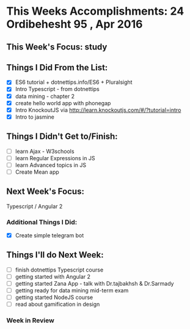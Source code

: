 # This Weeks Accomplishments: 24 Ordibehesht 95 , Apr 2016

## This Week's Focus: study

## Things I Did From the List:
- [x] ES6 tutorial + dotnettips.info/ES6 + Pluralsight
- [x] Intro Typescript - from dotnettips
- [x] data mining - chapter 2
- [x] create hello world app with phonegap
- [x] Intro KnockoutJS via http://learn.knockoutjs.com/#/?tutorial=intro
- [x] Intro to jasmine
## Things I Didn't Get to/Finish:
- [ ] learn Ajax - W3schools
- [ ] learn Regular Expressions in JS
- [ ] learn Advanced topics in JS
- [ ] Create Mean app
## Next Week's Focus:
Typescript / Angular 2

### Additional Things I Did:
- [x] Create simple telegram bot
## Things I'll do Next Week:
- [ ] finish dotnettips Typescript course
- [ ] getting started with Angular 2
- [ ] getting started Zana App - talk with Dr.tajbakhsh & Dr.Sarmady
- [ ] getting ready for data mining mid-term exam
- [ ] getting started NodeJS course
- [ ] read about gamification in design

### Week in Review
